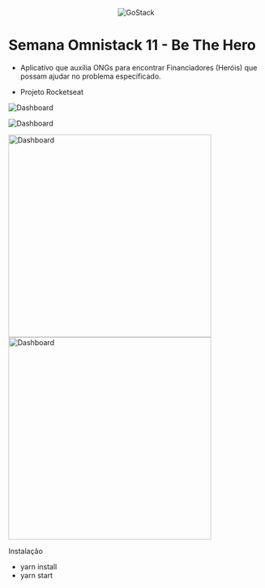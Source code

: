 <p align="center"><img alt="GoStack" src="https://raw.githubusercontent.com/powerlok/be-the-hero/95795ae1c0b0ae75a6e8a444c57899726e99793f/frontend/src/assets/logo.svg" data-canonical-src="https://storage.googleapis.com/golden-wind/bootcamp-gostack/header-desafios.png" style="max-width:100%;"></p>

# Semana Omnistack 11 - Be The Hero 

- Aplicativo que auxilia ONGs para encontrar Financiadores (Heróis) que possam ajudar no problema especificado.

- Projeto Rocketseat

<p><img src="https://github.com/powerlok/be-the-hero/blob/master/frontend/src/assets/be-the-hero_login.png" alt="Dashboard" /></p>

<p><img src="https://github.com/powerlok/be-the-hero/blob/master/frontend/src/assets/be-the-hero_dashboard.png" alt="Dashboard" /></p>

<p>

<img src="https://github.com/powerlok/be-the-hero/blob/master/frontend/src/assets/be-the-hero_mobile_cadastro.png" alt="Dashboard" width="400px" style="" />

<img src="https://github.com/powerlok/be-the-hero/blob/master/frontend/src/assets/be-the-hero_mobile_dashboard.png" alt="Dashboard" width="400px" style="" />

</p>


Instalação

- yarn install
- yarn start
